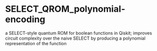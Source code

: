 # SELECT_QROM_polynomial-encoding
a SELECT-style quantum ROM for boolean functions in Qiskit; improves circuit complexity over the naive SELECT by producing a polynomial representation of the function

